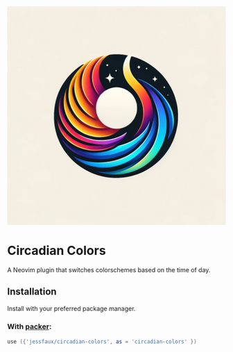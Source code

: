 ![Circadian Colors Logo](https://github.com/jessfaux/circadian-colors/blob/main/circadian-colors.png?raw=true)

# Circadian Colors
A Neovim plugin that switches colorschemes based on the time of day.

## Installation

Install with your preferred package manager.

### With [packer](https://github.com/wbthomason/packer.nvim):

```lua
use ({'jessfaux/circadian-colors', as = 'circadian-colors' })
```

